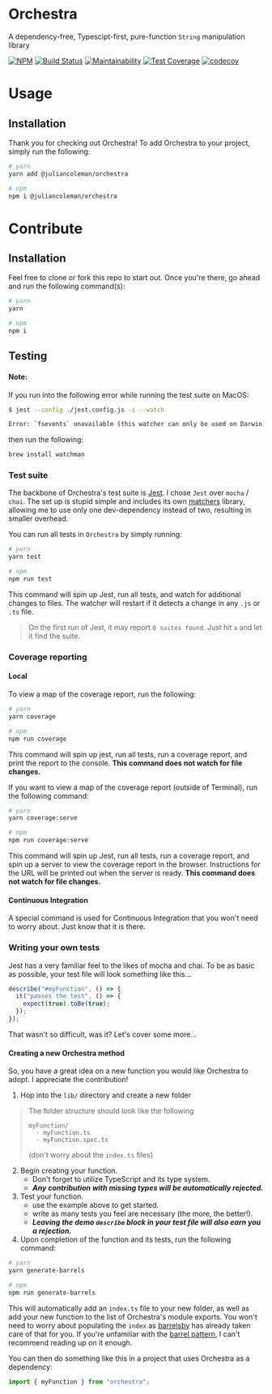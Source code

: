 # Orchestra

A dependency-free, Typescipt-first, pure-function `String` manipulation library

[![NPM](https://img.shields.io/npm/v/@juliancoleman/orchestra.svg)](https://npmjs.com/package/@juliancoleman/orchestra)
[![Build Status](https://semaphoreci.com/api/v1/juliancoleman/orchestra/branches/master/badge.svg)](https://semaphoreci.com/juliancoleman/orchestra)
[![Maintainability](https://api.codeclimate.com/v1/badges/392fba3ab70c70e4ebb9/maintainability)](https://codeclimate.com/github/juliancoleman/orchestra/maintainability)
[![Test Coverage](https://api.codeclimate.com/v1/badges/392fba3ab70c70e4ebb9/test_coverage)](https://codeclimate.com/github/juliancoleman/orchestra/test_coverage)
[![codecov](https://codecov.io/gh/juliancoleman/orchestra/branch/master/graph/badge.svg)](https://codecov.io/gh/juliancoleman/orchestra)

# Usage

## Installation

Thank you for checking out Orchestra! To add Orchestra to
your project, simply run the following:

```bash
# yarn
yarn add @juliancoleman/orchestra

# npm
npm i @juliancoleman/orchestra
```

# Contribute

## Installation

Feel free to clone or fork this repo to start out. Once
you're there, go ahead and run the following command(s):

```bash
# yarn
yarn

# npm
npm i
```

## Testing

#### Note:

If you run into the following error while running the test
suite on MacOS:

```sh
$ jest --config ./jest.config.js -i --watch

Error: `fsevents` unavailable (this watcher can only be used on Darwin)
```

then run the following:

```bash
brew install watchman
```

### Test suite

The backbone of Orchestra's test suite is [Jest](https://facebook.github.io/jest/).
I chose `Jest` over `mocha` / `chai`. The set up is stupid
simple and includes its own [matchers](https://facebook.github.io/jest/docs/en/expect.html)
library, allowing me to use only one dev-dependency
instead of two, resulting in smaller overhead.

You can run all tests in `Orchestra` by simply running:

```bash
# yarn
yarn test

# npm
npm run test
```

This command will spin up Jest, run all tests, and watch
for additional changes to files. The watcher will restart
if it detects a change in any `.js` or `.ts` file.

> On the first run of Jest, it may report `0 suites found`.
> Just hit `a` and let it find the suite.

### Coverage reporting

#### Local

To view a map of the coverage report, run the following:

```bash
# yarn
yarn coverage

# npm
npm run coverage
```

This command will spin up jest, run all tests, run a
coverage report, and print the report to the console.
**This command does not watch for file changes.**

If you want to view a map of the coverage report (outside
of Terminal), run the following command:

```bash
# yarn
yarn coverage:serve

# npm
npm run coverage:serve
```

This command will spin up Jest, run all tests, run a
coverage report, and spin up a server to view the coverage
report in the browser. Instructions for the URL will be
printed out when the server is ready. **This command does
not watch for file changes.**

#### Continuous Integration

A special command is used for Continuous Integration that
you won't need to worry about. Just know that it is there.

### Writing your own tests

Jest has a very familiar feel to the likes of mocha and
chai. To be as basic as possible, your test file will look
something like this...

```ts
describe("#myFunction", () => {
  it("passes the test", () => {
    expect(true).toBe(true);
  });
});
```

That wasn't so difficult, was it? Let's cover some more...

#### Creating a new Orchestra method

So, you have a great idea on a new function you would like
Orchestra to adopt. I appreciate the contribution!

1. Hop into the `lib/` directory and create a new folder
> The folder structure should look like the following
>
>     myFunction/
>       - myFunction.ts
>       - myFunction.spec.ts
>
> (don't worry about the `index.ts` files)
>
2. Begin creating your function.
   - Don't forget to utilize TypeScript and its type system.
   - _**Any contribution with missing types will be automatically rejected.**_
3. Test your function.
   - use the example above to get started.
   - write as many tests you feel are necessary (the more, the better!).
   - _**Leaving the demo `describe` block in your test file will also earn you a rejection.**_
4. Upon completion of the function and its tests, run the following command:

```bash
# yarn
yarn generate-barrels

# npm
npm run generate-barrels
```

This will automatically add an `index.ts` file to your new
folder, as well as add your new function to the list of
Orchestra's module exports. You won't need to worry about
populating the `index` as [barrelsby](https://github.com/bencoveney/barrelsby)
has already taken care of that for you. If you're
unfamiliar with the [barrel pattern](https://github.com/basarat/typescript-book/blob/master/docs/tips/barrel.md),
I can't recommend reading up on it enough.

You can then do something like this in a project that uses
Orchestra as a dependency:

```ts
import { myFunction } from "orchestra";
```
